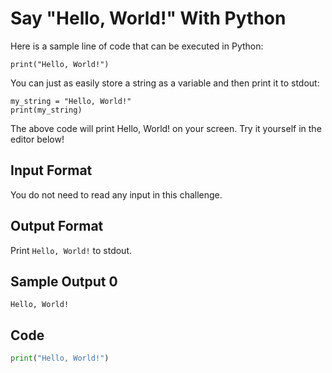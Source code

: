 # Say "Hello, World!" With Python

Here is a sample line of code that can be executed in Python:

    print("Hello, World!")
You can just as easily store a string as a variable and then print it to stdout:

    my_string = "Hello, World!"
    print(my_string)
The above code will print Hello, World! on your screen. Try it yourself in the editor below!

## Input Format

You do not need to read any input in this challenge.

## Output Format

Print `Hello, World!` to stdout.

## Sample Output 0

    Hello, World!

## Code

```python 
print("Hello, World!")
```